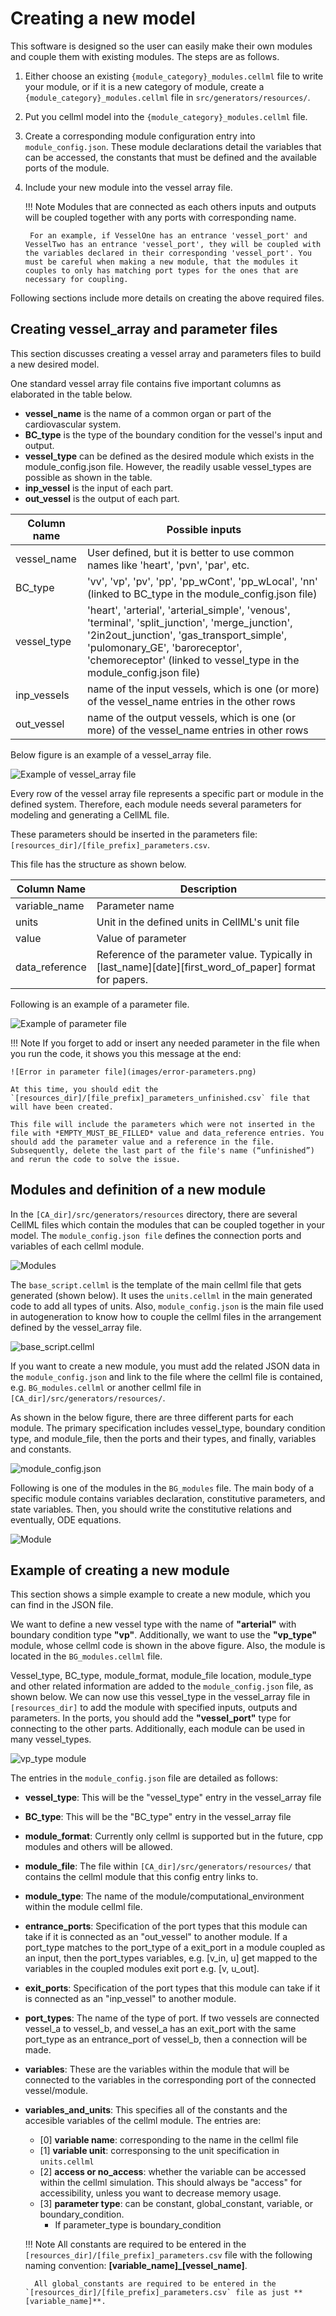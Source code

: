 # Creating a new model

This software is designed so the user can easily make their own modules and couple them with existing modules. The steps are as follows.

1. Either choose an existing `{module_category}_modules.cellml` file to write your module, or if it is a new category of module, create a `{module_category}_modules.cellml` file in `src/generators/resources/`.

2. Put you cellml model into the `{module_category}_modules.cellml` file.

3. Create a corresponding module configuration entry into `module_config.json`. These module declarations detail the variables that can be accessed, the constants that must be defined and the available ports of the module.

4. Include your new module into the vessel array file.

    !!! Note
        Modules that are connected as each others inputs and outputs will be coupled together with any ports with corresponding name. 
        
        For an example, if VesselOne has an entrance 'vessel_port' and VesselTwo has an entrance 'vessel_port', they will be coupled with the variables declared in their corresponding 'vessel_port'. You must be careful when making a new module, that the modules it couples to only has matching port types for the ones that are necessary for coupling.

Following sections include more details on creating the above required files.

## Creating vessel_array and parameter files

This section discusses creating a vessel array and parameters files to build a new desired model.

One standard vessel array file contains five important columns as elaborated in the table below. 

- **vessel_name** is the name of a common organ or part of the cardiovascular system.
- **BC_type** is the type of the boundary condition for the vessel's input and output.
- **vessel_type** can be defined as the desired module which exists in the module_config.json file. However, the readily usable vessel_types are possible as shown in the table. 
- **inp_vessel** is the input of each part.
- **out_vessel** is the output of each part.

| Column name    | Possible inputs                                                                                               |
|----------------|---------------------------------------------------------------------------------------------------------------|
| vessel_name    | User defined, but it is better to use common names like 'heart', 'pvn', 'par', etc.                           |
| BC_type        | 'vv', 'vp', 'pv', 'pp', 'pp_wCont', 'pp_wLocal', 'nn' (linked to BC_type in the module_config.json file)      |
| vessel_type    | 'heart', 'arterial', 'arterial_simple', 'venous', 'terminal', 'split_junction', 'merge_junction', '2in2out_junction', 'gas_transport_simple', 'pulomonary_GE', 'baroreceptor', 'chemoreceptor' (linked to vessel_type in the module_config.json file)  |
| inp_vessels    | name of the input vessels, which is one (or more) of the vessel_name entries in the other rows                |
| out_vessel     | name of the output vessels, which is one (or more) of the vessel_name entries in other rows                   |

Below figure is an example of a vessel_array file.

![Example of vessel_array file](images/vessel-array.png)

Every row of the vessel array file represents a specific part or module in the defined system. Therefore, each module needs several parameters for modeling and generating a CellML file.

These parameters should be inserted in the parameters file: `[resources_dir]/[file_prefix]_parameters.csv`.

This file has the structure as shown below.

| Column Name    | Description                                       |
|----------------|---------------------------------------------------|
| variable_name  | Parameter name                                    |
| units          | Unit in the defined units in CellML's unit file   |
| value          | Value of parameter                                |
| data_reference | Reference of the parameter value. Typically in [last_name][date][first_word_of_paper] format for papers.  |

Following is an example of a parameter file.

![Example of parameter file](images/parameter-file.png)

!!! Note
    If you forget to add or insert any needed parameter in the file when you run the code, it shows you this message at the end:

    ![Error in parameter file](images/error-parameters.png)

    At this time, you should edit the `[resources_dir]/[file_prefix]_parameters_unfinished.csv` file that will have been created.
    
    This file will include the parameters which were not inserted in the file with *EMPTY_MUST_BE_FILLED* value and data_reference entries. You should add the parameter value and a reference in the file. Subsequently, delete the last part of the file's name (“unfinished”) and rerun the code to solve the issue.

## Modules and definition of a new module

In the `[CA_dir]/src/generators/resources` directory, there are several CellML files which contain the modules that can be coupled together in your model. The `module_config.json file` defines the connection ports and variables of each cellml module.

![Modules](images/module-folder.png)

The `base_script.cellml` is the template of the main cellml file that gets generated (shown below). It uses the `units.cellml` in the main generated code to add all types of units. Also, `module_config.json` is the main file used in autogeneration to know how to couple the cellml files in the arrangement defined by the vessel_array file.

![base_script.cellml](images/base-script.png)

If you want to create a new module, you must add the related JSON data in the `module_config.json` and link to the file where the cellml file is contained, e.g. `BG_modules.cellml` or another cellml file in `[CA_dir]/src/generators/resources/`.

As shown in the below figure, there are three different parts for each module. The primary specification includes vessel_type, boundary condition type, and module_file, then the ports and their types, and finally, variables and constants.

![module_config.json](images/module-config.png)

Following is one of the modules in the `BG_modules` file. The main body of a specific module contains variables declaration, constitutive parameters, and state variables. Then, you should write the constitutive relations and eventually, ODE equations.

![Module](images/module.png)

## Example of creating a new module

This section shows a simple example to create a new module, which you can find in the JSON file.

We want to define a new vessel type with the name of **"arterial"** with boundary condition type **"vp"**. Additionally, we want to use the **"vp_type"** module, whose cellml code is shown in the above figure. Also, the module is located in the `BG_modules.cellml` file.

Vessel_type, BC_type, module_format, module_file location, module_type and other related information are added to the `module_config.json` file, as shown below. We can now use this vessel_type in the vessel_array file in `[resources_dir]` to add the module with specified inputs, outputs and parameters. In the ports, you should add the **"vessel_port"** type for connecting to the other parts. Additionally, each module can be used in many vessel_types.

![vp_type module](images/vp_type-module.png)

The entries in the `module_config.json` file are detailed as follows:

- **vessel_type**: This will be the "vessel_type" entry in the vessel_array file
- **BC_type**: This will be the "BC_type" entry in the vessel_array file
- **module_format**: Currently only cellml is supported but in the future, cpp modules and others will be allowed.
- **module_file**: The file within `[CA_dir]/src/generators/resources/` that contains the cellml module that this config entry links to.
- **module_type**: The name of the module/computational_environment within the module cellml file.
- **entrance_ports**: Specification of the port types that this module can take if it is connected as an "out_vessel" to another module. If a port_type matches to the port_type of a exit_port in a module coupled as an input, then the port_types variables, e.g. [v_in, u] get mapped to the variables in the coupled modules exit port e.g. [v, u_out].
- **exit_ports**: Specification of the port types that this module can take if it is connected as an "inp_vessel" to another module.
- **port_types**: The name of the type of port. If two vessels are connected vessel_a to vessel_b, and vessel_a has an exit_port with the same port_type as an entrance_port of vessel_b, then a connection will be made. 
- **variables**: These are the variables within the module that will be connected to the variables in the corresponding port of the connected vessel/module.
- **variables_and_units**: This specifies all of the constants and the accesible variables of the cellml module. The entries are:
    - [0] **variable name**: corresponding to the name in the cellml file
    - [1] **variable unit**: corresponsing to the unit specification in `units.cellml`
    - [2] **access or no_access**: whether the variable can be accessed within the cellml simulation. This should always be "access" for accessibility, unless you want to decrease memory usage.
    - [3] **parameter type**: can be constant, global_constant, variable, or boundary_condition.
      - If parameter_type is boundary_condition 

    !!! Note
        All constants are required to be entered in the `[resources_dir]/[file_prefix]_parameters.csv` file with the following naming convention: **[variable_name]_[vessel_name]**.

        All global_constants are required to be entered in the `[resources_dir]/[file_prefix]_parameters.csv` file as just **[variable_name]**.
